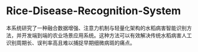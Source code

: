 # Rice-Disease-Recognition-System
本系统研究了一种融合数据增强、注意力机制与轻量化架构的水稻病害智能识别方法，并开发端到端的农业场景应用系统。这种方法可以有效解决传统水稻病害人工识别周期长、误判率高且难以捕捉早期细微病斑的痛点。
